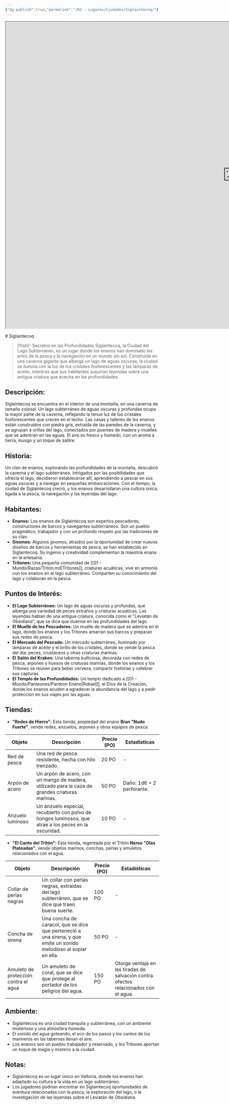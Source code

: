 ```yaml
---
{"dg-publish":true,"permalink":"/02 - Lugares/Ciudades/Siglaintecoq/"}
---
```


<p><span><iframe height="1000" width="1500" src="https://watabou.github.io/city-generator/?size=60&amp;seed=1251&amp;name=Siglaintecoq&amp;population=600000&amp;citadel=0&amp;urban_castle=1&amp;plaza=1&amp;temple=1&amp;walls=0&amp;shantytown=0&amp;coast=0&amp;river=0&amp;greens=1&amp;hub=1" sandbox="allow-forms allow-presentation allow-same-origin allow-scripts allow-modals"></iframe></span></p>
# Siglaintecoq

> [!fish]-  Secretos en las Profundidades
> Siglaintecoq,  la Ciudad del Lago Subterráneo,  es un lugar donde los enanos han dominado las artes de la pesca y la navegación en un mundo sin sol.  Construida en una caverna gigante que alberga un lago de aguas oscuras,  la ciudad se ilumina con la luz de los cristales fosforescentes y las lámparas de aceite,  mientras que sus habitantes susurran leyendas sobre una antigua criatura que acecha en las profundidades.

## Descripción:

Siglaintecoq se encuentra en el interior de una montaña,  en una caverna de tamaño colosal.   Un lago subterráneo de aguas oscuras y profundas ocupa la mayor parte de la caverna,  reflejando la tenue luz de los cristales fosforescentes que crecen en el techo.  Las casas y talleres de los enanos están construidos con piedra gris,  extraída de las paredes de la caverna,  y se agrupan a orillas del lago,  conectados por puentes de madera y muelles que se adentran en las aguas.  El aire es fresco y húmedo,  con un aroma a tierra,  musgo y un toque de salitre.

## Historia:

Un clan de enanos,  explorando las profundidades de la montaña,  descubrió la caverna y el lago subterráneo.  Intrigados por las posibilidades que ofrecía el lago,  decidieron establecerse allí,  aprendiendo a pescar en sus aguas oscuras y a navegar en pequeñas embarcaciones.  Con el tiempo,  la ciudad de Siglaintecoq creció,  y los enanos desarrollaron una cultura única,  ligada a la pesca,  la navegación y las leyendas del lago.

## Habitantes:

* **Enanos:** Los enanos de Siglaintecoq son expertos pescadores,  constructores de barcos y navegantes subterráneos.  Son un pueblo pragmático,  trabajador y con un profundo respeto por las tradiciones de su clan.
* **Gnomos:**  Algunos gnomos,  atraídos por la oportunidad de crear nuevos diseños de barcos y herramientas de pesca,  se han establecido en Siglaintecoq.  Su ingenio y creatividad complementan la maestría enana en la artesanía.
* **Tritones:** Una pequeña comunidad de [[01 - Mundo/Razas/Tritón.md\|Tritones]],  criaturas acuáticas,  vive en armonía con los enanos en el lago subterráneo.  Comparten su conocimiento del lago y colaboran en la pesca.

## Puntos de Interés:

* **El Lago Subterráneo:**  Un lago de aguas oscuras y profundas,  que alberga una variedad de peces extraños y criaturas acuáticas.  Las leyendas hablan de una antigua criatura,  conocida como el "Leviatán de Obsidiana",  que se dice que duerme en las profundidades del lago.
* **El Muelle de los Pescadores:**  Un muelle de madera que se adentra en el lago,  donde los enanos y los Tritones amarran sus barcos y preparan sus redes de pesca.
* **El Mercado del Pescado:**  Un mercado subterráneo,  iluminado por lámparas de aceite y el brillo de los cristales,  donde se vende la pesca del día:  peces,  crustáceos y otras criaturas marinas.
* **El Salón del Kraken:**  Una taberna bulliciosa,  decorada con redes de pesca,  arpones y huesos de criaturas marinas,  donde los enanos y los Tritones se reúnen para beber cerveza,  compartir historias y celebrar sus capturas.
* **El Templo de las Profundidades:**  Un templo dedicado a [[01 - Mundo/Panteones/Panteon Enano\|Rokael]],  el Dios de la Creación,  donde los enanos acuden a agradecer la abundancia del lago y a pedir protección en sus viajes por las aguas.

## Tiendas:

* **"Redes de Hierro":**  Esta tienda,  propiedad del enano **Bran "Nudo Fuerte"**,  vende redes,  anzuelos,  arpones y otros equipos de pesca.

| Objeto | Descripción | Precio (PO) | Estadísticas |
|---|---|---|---|
| Red de pesca |  Una red de pesca resistente,  hecha con hilo trenzado. | 20 PO | - |
| Arpón de acero |  Un arpón de acero,  con un mango de madera,  utilizado para la caza de grandes criaturas marinas. | 50 PO |  Daño: 1d6 + 2 perforante. |
| Anzuelo luminoso |  Un anzuelo especial,  recubierto con polvo de hongos luminosos,  que atrae a los peces en la oscuridad. | 10 PO |  - |

* **"El Canto del Tritón":**  Esta tienda,  regentada por el Tritón **Nereo "Olas Plateadas"**,  vende objetos marinos,  conchas,  perlas y amuletos relacionados con el agua.

| Objeto | Descripción | Precio (PO) | Estadísticas |
|---|---|---|---|
| Collar de perlas negras | Un collar con perlas negras,  extraídas del lago subterráneo,  que se dice que traen buena suerte. | 100 PO |  - |
| Concha de sirena | Una concha de caracol,  que se dice que perteneció a una sirena,  y que emite un sonido melodioso al soplar en ella. | 50 PO | - |
| Amuleto de protección contra el agua |  Un amuleto de coral,  que se dice que protege al portador de los peligros del agua. | 150 PO | Otorga ventaja en las tiradas de salvación contra efectos relacionados con el agua. |

## Ambiente:

* Siglaintecoq es una ciudad tranquila y subterránea,  con un ambiente misterioso y una atmósfera húmeda.
* El sonido del agua goteando,  el eco de los pasos y los cantos de los marineros en las tabernas llenan el aire.
* Los enanos son un pueblo trabajador y reservado,  y los Tritones aportan un toque de magia y misterio a la ciudad.

## Notas:

* Siglaintecoq es un lugar único en Valtoria,  donde los enanos han adaptado su cultura a la vida en un lago subterráneo.
* Los jugadores podrían encontrar en Siglaintecoq  oportunidades de aventura relacionadas con la pesca,  la exploración del lago,  o la investigación de las leyendas sobre el Leviatán de Obsidiana.

